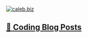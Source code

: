 
[![caleb.biz](https://user-images.githubusercontent.com/48991697/148399913-56d4060c-ab27-45f2-830d-f7b3a74e9453.png)](https://caleb.biz)

## [📝 Coding Blog Posts](https://earthctzn.medium.com/)

<!--
**earthctzn/earthctzn** is a ✨ _special_ ✨ repository because its `README.md` (this file) appears on your GitHub profile.

Here are some ideas to get you started:

- 🔭 I’m currently working on ...
- 🌱 I’m currently learning ...
- 👯 I’m looking to collaborate on ...
- 🤔 I’m looking for help with ...
- 💬 Ask me about ...
- 📫 How to reach me: ...
- 😄 Pronouns: ...
- ⚡ Fun fact: ...
-->

